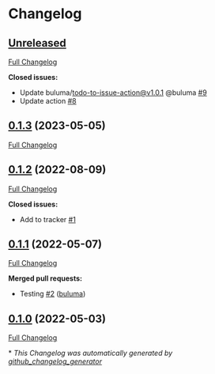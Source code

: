# Changelog

## [Unreleased](https://github.com/buluma/ansible-role-centos_base/tree/HEAD)

[Full Changelog](https://github.com/buluma/ansible-role-centos_base/compare/0.1.3...HEAD)

**Closed issues:**

- Update buluma/todo-to-issue-action@v1.0.1 @buluma [\#9](https://github.com/buluma/ansible-role-centos_base/issues/9)
- Update action [\#8](https://github.com/buluma/ansible-role-centos_base/issues/8)

## [0.1.3](https://github.com/buluma/ansible-role-centos_base/tree/0.1.3) (2023-05-05)

[Full Changelog](https://github.com/buluma/ansible-role-centos_base/compare/0.1.2...0.1.3)

## [0.1.2](https://github.com/buluma/ansible-role-centos_base/tree/0.1.2) (2022-08-09)

[Full Changelog](https://github.com/buluma/ansible-role-centos_base/compare/0.1.1...0.1.2)

**Closed issues:**

- Add to tracker [\#1](https://github.com/buluma/ansible-role-centos_base/issues/1)

## [0.1.1](https://github.com/buluma/ansible-role-centos_base/tree/0.1.1) (2022-05-07)

[Full Changelog](https://github.com/buluma/ansible-role-centos_base/compare/0.1.0...0.1.1)

**Merged pull requests:**

- Testing [\#2](https://github.com/buluma/ansible-role-centos_base/pull/2) ([buluma](https://github.com/buluma))

## [0.1.0](https://github.com/buluma/ansible-role-centos_base/tree/0.1.0) (2022-05-03)

[Full Changelog](https://github.com/buluma/ansible-role-centos_base/compare/f7d86bc795ea1e7693544b32101aa944d6be8697...0.1.0)



\* *This Changelog was automatically generated by [github_changelog_generator](https://github.com/github-changelog-generator/github-changelog-generator)*
